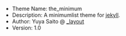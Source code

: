 * Theme Name: the\_minimum
* Description: A minimumlist theme for [jekyll](https://github.com/mojombo/jekyll).
* Author: Yuya Saito @ [\_layout](http://layouts.studiomohawk.com)
* Version: 1.0


